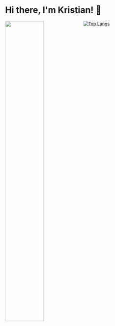 # Hi there, I'm Kristian! 👋 

<img align="left" width="50%" src="https://github-readme-stats.vercel.app/api?username=krigol14&show_icons=true" />

[![Top Langs](https://github-readme-stats.vercel.app/api/top-langs/?username=krigol14&layout=compact)](https://github.com/krigol14/github-readme-stats)
